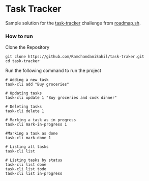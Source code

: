 # Task Tracker

Sample solution for the [task-tracker](https://roadmap.sh/projects/task-tracker) challenge from [roadmap.sh](https://roadmap.sh/).

### How to run

Clone the Repository

```
git clone https://github.com/RamchandaniSahil/task-traker.git
cd task-tracker
```

Run the following command to run the project

```
# Adding a new task
task-cli add "Buy groceries"

# Updating tasks
task-cli update 1 "Buy groceries and cook dinner"

# Deleting tasks
task-cli delete 1

# Marking a task as in progress
task-cli mark-in-progress 1

#Marking a task as done
task-cli mark-done 1

# Listing all tasks
task-cli list

# Listing tasks by status
task-cli list done
task-cli list todo
task-cli list in-progress
```
